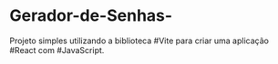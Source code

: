 # Gerador-de-Senhas-
Projeto simples utilizando a biblioteca #Vite para criar uma aplicação #React com #JavaScript.

